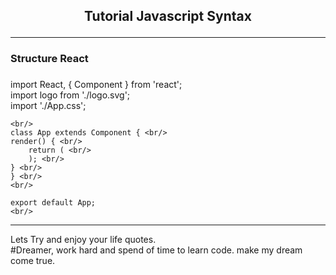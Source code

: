 <h2><p align="center"> Tutorial Javascript Syntax </h2>
<hr/>

<div><h3>Structure React <h3/></div>
<p>
    import React, { Component } from 'react';<br/>
    import logo from './logo.svg';<br/>
    import './App.css';<br/>

    <br/>
    class App extends Component { <br/>
    render() { <br/>
        return ( <br/>
        ); <br/>
    } <br/>
    } <br/>
    <br/>

    export default App;
    <br/>
<p/>




<hr/>
<div>
    <p>
    Lets Try and enjoy your life quotes. <br>
    #Dreamer, work hard and spend of time to learn code. make my dream come true.
    </p>
</div>


<!-- <div align ="center">
<img src="https://github.com/Achmadsetiawann/Android_MyRecyclerView/blob/master/proof.gif" width="200" height="300">
</div>

<br>
<p>Tutorial Andriod Dicoding MyRecyclerView</p> -->